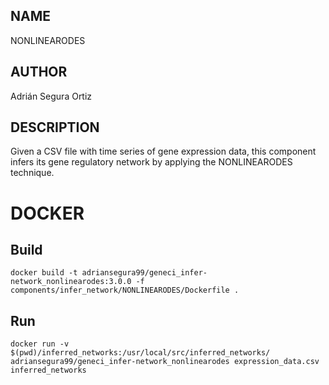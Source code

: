 ## NAME

NONLINEARODES

## AUTHOR

Adrián Segura Ortiz

## DESCRIPTION

Given a CSV file with time series of gene expression data, this component infers its gene regulatory network by applying the NONLINEARODES technique.

# DOCKER

## Build

```
docker build -t adriansegura99/geneci_infer-network_nonlinearodes:3.0.0 -f components/infer_network/NONLINEARODES/Dockerfile .
```

## Run

```
docker run -v $(pwd)/inferred_networks:/usr/local/src/inferred_networks/ adriansegura99/geneci_infer-network_nonlinearodes expression_data.csv inferred_networks
```
